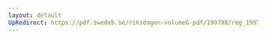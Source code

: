 ```yaml
---
layout: default
UpRedirect: https://pdf.swedeb.se/riksdagen-volumeG-pdf/199798/reg_199798/reg_199798_0281.pdf
---
```

